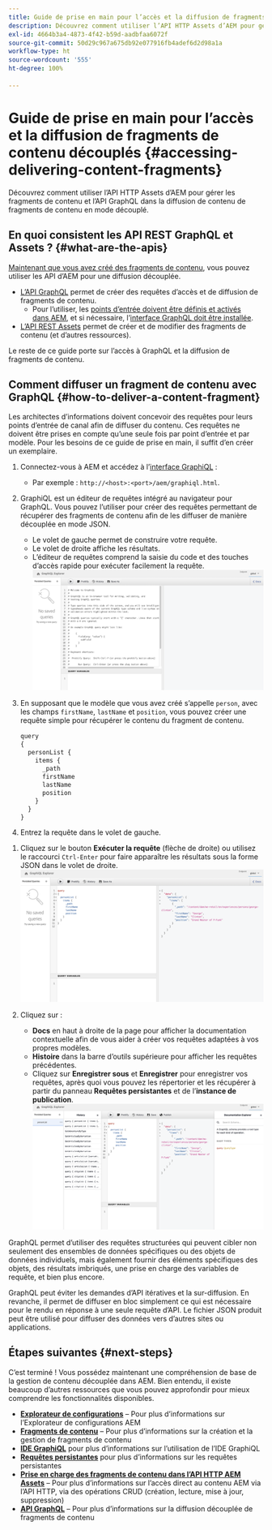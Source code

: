 ```yaml
---
title: Guide de prise en main pour l’accès et la diffusion de fragments de contenu découplés
description: Découvrez comment utiliser l’API HTTP Assets d’AEM pour gérer les fragments de contenu et l’API GraphQL dans la diffusion de contenu de fragments de contenu en mode découplé.
exl-id: 4664b3a4-4873-4f42-b59d-aadbfaa6072f
source-git-commit: 50d29c967a675db92e077916fb4adef6d2d98a1a
workflow-type: ht
source-wordcount: '555'
ht-degree: 100%

---
```


# Guide de prise en main pour l’accès et la diffusion de fragments de contenu découplés {#accessing-delivering-content-fragments}

Découvrez comment utiliser l’API HTTP Assets d’AEM pour gérer les fragments de contenu et l’API GraphQL dans la diffusion de contenu de fragments de contenu en mode découplé.

## En quoi consistent les API REST GraphQL et Assets ? {#what-are-the-apis}

[Maintenant que vous avez créé des fragments de contenu](create-content-fragment.md), vous pouvez utiliser les API d’AEM pour une diffusion découplée.

* [L’API GraphQL](/help/sites-developing/headless/graphql-api/graphql-api-content-fragments.md) permet de créer des requêtes d’accès et de diffusion de fragments de contenu.
   * Pour l’utiliser, les [points d’entrée doivent être définis et activés dans AEM](/help/sites-developing/headless/graphql-api/graphql-endpoint.md#enabling-graphql-endpoint), et si nécessaire, l’[interface GraphQL doit être installée](/help/sites-developing/headless/graphql-api/graphql-api-content-fragments.md#installing-graphiql-interface).
* [L’API REST Assets](/help/assets/assets-api-content-fragments.md) permet de créer et de modifier des fragments de contenu (et d’autres ressources).

Le reste de ce guide porte sur l’accès à GraphQL et la diffusion de fragments de contenu.

## Comment diffuser un fragment de contenu avec GraphQL {#how-to-deliver-a-content-fragment}

Les architectes d’informations doivent concevoir des requêtes pour leurs points d’entrée de canal afin de diffuser du contenu. Ces requêtes ne doivent être prises en compte qu’une seule fois par point d’entrée et par modèle. Pour les besoins de ce guide de prise en main, il suffit d’en créer un exemplaire.

1. Connectez-vous à AEM et accédez à l’[interface GraphiQL](/help/sites-developing/headless/graphql-api/graphiql-ide.md) :
   * Par exemple : `http://<host>:<port>/aem/graphiql.html`.

1. GraphiQL est un éditeur de requêtes intégré au navigateur pour GraphQL. Vous pouvez l’utiliser pour créer des requêtes permettant de récupérer des fragments de contenu afin de les diffuser de manière découplée en mode JSON.
   * Le volet de gauche permet de construire votre requête.
   * Le volet de droite affiche les résultats.
   * L’éditeur de requêtes comprend la saisie du code et des touches d’accès rapide pour exécuter facilement la requête.
     ![Éditeur GraphiQL](assets/graphiql.png)

1. En supposant que le modèle que vous avez créé s’appelle `person`, avec les champs `firstName`, `lastName` et `position`, vous pouvez créer une requête simple pour récupérer le contenu du fragment de contenu.

   ```text
   query 
   {
     personList {
       items {
         _path
         firstName
         lastName
         position
       }
     }
   }
   ```

1. Entrez la requête dans le volet de gauche.
<!--
   ![GraphiQL query](assets/graphiql-query.png)
-->

1. Cliquez sur le bouton **Exécuter la requête** (flèche de droite) ou utilisez le raccourci `Ctrl-Enter` pour faire apparaître les résultats sous la forme JSON dans le volet de droite.
   ![Résultats GraphiQL](assets/graphiql-results.png)

1. Cliquez sur :
   * **Docs** en haut à droite de la page pour afficher la documentation contextuelle afin de vous aider à créer vos requêtes adaptées à vos propres modèles.
   * **Histoire** dans la barre d’outils supérieure pour afficher les requêtes précédentes.
   * Cliquez sur **Enregistrer sous** et **Enregistrer** pour enregistrer vos requêtes, après quoi vous pouvez les répertorier et les récupérer à partir du panneau **Requêtes persistantes** et de l’**instance de publication**.
     ![Documentation GraphiQL](assets/graphiql-documentation.png)

GraphQL permet d’utiliser des requêtes structurées qui peuvent cibler non seulement des ensembles de données spécifiques ou des objets de données individuels, mais également fournir des éléments spécifiques des objets, des résultats imbriqués, une prise en charge des variables de requête, et bien plus encore.

GraphQL peut éviter les demandes d’API itératives et la sur-diffusion. En revanche, il permet de diffuser en bloc simplement ce qui est nécessaire pour le rendu en réponse à une seule requête d’API. Le fichier JSON produit peut être utilisé pour diffuser des données vers d’autres sites ou applications.

## Étapes suivantes {#next-steps}

C’est terminé ! Vous possédez maintenant une compréhension de base de la gestion de contenu découplée dans AEM. Bien entendu, il existe beaucoup d’autres ressources que vous pouvez approfondir pour mieux comprendre les fonctionnalités disponibles.

* **[Explorateur de configurations](create-configuration.md)** – Pour plus d’informations sur l’Explorateur de configurations AEM
* **[Fragments de contenu](/help/assets/content-fragments/content-fragments.md)** – Pour plus d’informations sur la création et la gestion de fragments de contenu
* **[IDE GraphiQL](/help/sites-developing/headless/graphql-api/graphiql-ide.md)** pour plus d’informations sur l’utilisation de l’IDE GraphiQL
* **[Requêtes persistantes](/help/sites-developing/headless/graphql-api/persisted-queries.md)** pour plus d’informations sur les requêtes persistantes
* **[Prise en charge des fragments de contenu dans l’API HTTP AEM Assets](/help/assets/assets-api-content-fragments.md)** – Pour plus d’informations sur l’accès direct au contenu AEM via l’API HTTP, via des opérations CRUD (création, lecture, mise à jour, suppression)
* **[API GraphQL](/help/sites-developing/headless/graphql-api/graphql-api-content-fragments.md)** – Pour plus d’informations sur la diffusion découplée de fragments de contenu
